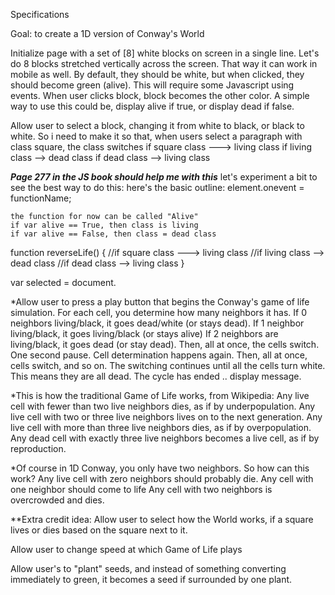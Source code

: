 Specifications

Goal: to create a 1D version of Conway's World

Initialize page with a set of [8] white blocks on screen in a single line.
  Let's do 8 blocks stretched vertically across the screen. That way it can work in mobile as well.
  By default, they should be white, but when clicked, they should become green (alive).
  This will require some Javascript using events. When user clicks block, block becomes the other color.
    A simple way to use this could be, display alive if true, or display dead if false.

Allow user to select a block, changing it from white to black, or black to white.
  So i need to make it so that, when users select a paragraph with class square, the class switches
  if square class ---> living class
  if living class --> dead class
  if dead class --> living class
  
  ***Page 277 in the JS book should help me with this***
  let's experiment a bit to see the best way to do this:
  here's the basic outline:
    element.onevent = functionName;
    
    the function for now can be called "Alive"
    if var alive == True, then class is living
    if var alive == False, then class = dead class
    
function reverseLife() {
  //if square class ---> living class
  //if living class --> dead class
  //if dead class --> living class
}

var selected = document.



*Allow user to press a play button that begins the Conway's game of life simulation.
  For each cell, you determine how many neighbors it has. 
    If 0 neighbors living/black, it goes dead/white (or stays dead).
    If 1 neighbor living/black, it goes living/black (or stays alive)
    If 2 neighbors are living/black, it goes dead (or stay dead).
  Then, all at once, the cells switch.
  One second pause. Cell determination happens again.
  Then, all at once, cells switch, and so on.
  The switching continues until all the cells turn white. This means they are all dead. The cycle has ended .. display message.
  
*This is how the traditional Game of Life works, from Wikipedia:
  Any live cell with fewer than two live neighbors dies, as if by underpopulation.
  Any live cell with two or three live neighbors lives on to the next generation.
  Any live cell with more than three live neighbors dies, as if by overpopulation.
  Any dead cell with exactly three live neighbors becomes a live cell, as if by reproduction.
  
*Of course in 1D Conway, you only have two neighbors. So how can this work?
Any live cell with zero neighbors should probably die.
Any cell with one neighbor should come to life
Any cell with two neighbors is overcrowded and dies.


**Extra credit idea:
  Allow user to select how the World works, if a square lives or dies based on the square next to it.
  
  Allow user to change speed at which Game of Life plays
  
  Allow user's to "plant" seeds, and instead of something converting immediately to green, 
  it becomes a seed if surrounded by one plant.
